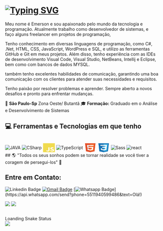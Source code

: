 <h1> <a href="https://git.io/typing-svg"><img src="[![Typing SVG](https://readme-typing-svg.demolab.com?font=Fira+Code&pause=1000&color=1113F7&random=false&width=435&lines=SEJAM-BEM+VINDO%2C+Sou+o+Dev+Emerson)](https://git.io/typing-svg)" alt="Typing SVG" /></a> </h1>

Meu nome é Emerson e sou apaixonado pelo mundo da tecnologia e programação. Atualmente trabalho como desenvolvedor de sistemas, e faço alguns freelancer em projetos de programação,

Tenho conhecimento em diversas linguagens de programação, como C#, .Net, HTML, CSS, JavaScript, WordPress e SQL, e utilizo as ferramentas GitHub e Git em meus projetos. Além disso, tenho experiência com as IDEs de desenvolvimento Visual Code, Visual Studio, NetBeans, Intellij e Eclipse, bem como com bancos de dados MYSQL.

também tenho excelentes habilidades de comunicação, garantindo uma boa comunicação com os clientes para atender suas necessidades e requisitos.

Tenho paixão por resolver problemas e aprender. Sempre aberto a novos desafios e pronto para enfrentar mudanças.

📍 **São Paulo-Sp** Zona Oeste/ Butantã
🎓 **Formação:** Graduado em o Análise e Desenvolvimento de Sistemas

<h2> 💻 Ferramentas e Tecnologias em que tenho </h2>
<div style="display: inline_block"><br>
  <img align="center" alt="JAVA" height="30" width="40" src="https://cdn-icons-png.flaticon.com/512/226/226777.png">
  <img align="center" alt="CSharp" height="30" width="30" src="https://cdn-icons-png.flaticon.com/512/6132/6132221.png">
  <img align="center" alt="Js" height="30" width="40" src="https://raw.githubusercontent.com/devicons/devicon/master/icons/javascript/javascript-plain.svg">
  <img align="center" alt="TypeScript" height="30" width="30" src="https://cdn-icons-png.flaticon.com/512/5968/5968381.png">
    <img align="center" alt="HTML" height="30" width="40" src="https://raw.githubusercontent.com/devicons/devicon/master/icons/html5/html5-original.svg">
  <img align="center" alt="CSS" height="30" width="40" src="https://raw.githubusercontent.com/devicons/devicon/master/icons/css3/css3-original.svg">
  <img align="center" alt="Sass" height="30" width="30" src="https://cdn-icons-png.flaticon.com/512/919/919831.png">
  <img align="center" alt="react" height="30" width="30" src="https://cdn-icons-png.flaticon.com/512/1126/1126012.png">
  
  
</div>
## 🌎 "Todos os seus sonhos podem se tornar realidade se você tiver a coragem de persegui-los" 🙏
<h2> Entre em Contato: </h2>

![Linkedin Badge](https://img.shields.io/badge/-Emerson%20Oliveira-6633cc?style=flat-square&logo=Linkedin&logoColor=white&link=https://www.linkedin.com/in/emerson-oliveira143)
[![Gmail Badge](https://img.shields.io/badge/-emerson.143@hotmail.com-6633cc?style=flat-square&logo=Gmail&logoColor=white&link=mailto:emerson.143@hotmail.com)](mailto:emerson.143@hotmail.com) [![Whatsapp Badge](https://img.shields.io/badge/-Whatsapp-4CA143?style=flat-square&labelColor=4CA143&logo=whatsapp&logoColor=white&link=https://api.whatsapp.com/send?phone=5511959359740&text=Olá!)](https://api.whatsapp.com/send?phone=5511940599486&text=Olá!)

<div>
  <a href="https://github.com/Emerson143"></a>
  <img height="180em" src="https://github-readme-stats.vercel.app/api?username=emerson143&show_icons=true&theme=dracula&include_all_commits=true&count_private=true"/>
  <img height="180em" src="https://github-readme-stats.vercel.app/api/top-langs/?username=emerson143&layout=compact&langs_count=7&theme=dracula"/>
</div>

##

<div>
Loanding Snake Status
</div>
<div>
  <picture align="center">    
    <img src="https://github.com/Emerson143/Emerson143/snake-svg.svg">
  </picture>
</div>
